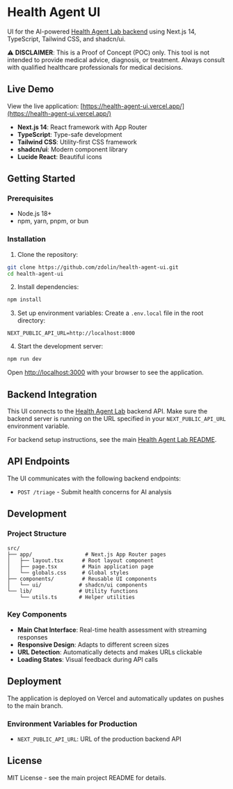 # Health Agent UI

UI for the AI-powered [Health Agent Lab backend](https://github.com/zdolin/health-agent-lab) using Next.js 14, TypeScript, Tailwind CSS, and shadcn/ui.

⚠️ **DISCLAIMER**: This is a Proof of Concept (POC) only. This tool is not intended to provide medical advice, diagnosis, or treatment. Always consult with qualified healthcare professionals for medical decisions.

## Live Demo

View the live application: [https://health-agent-ui.vercel.app/](https://health-agent-ui.vercel.app/)

- **Next.js 14**: React framework with App Router
- **TypeScript**: Type-safe development
- **Tailwind CSS**: Utility-first CSS framework
- **shadcn/ui**: Modern component library
- **Lucide React**: Beautiful icons

## Getting Started

### Prerequisites

- Node.js 18+ 
- npm, yarn, pnpm, or bun

### Installation

1. Clone the repository:
```bash
git clone https://github.com/zdolin/health-agent-ui.git
cd health-agent-ui
```

2. Install dependencies:
```bash
npm install
```

3. Set up environment variables:
Create a `.env.local` file in the root directory:
```env
NEXT_PUBLIC_API_URL=http://localhost:8000
```

4. Start the development server:
```bash
npm run dev
```

Open [http://localhost:3000](http://localhost:3000) with your browser to see the application.

## Backend Integration

This UI connects to the [Health Agent Lab](https://github.com/zdolin/health-agent-lab) backend API. Make sure the backend server is running on the URL specified in your `NEXT_PUBLIC_API_URL` environment variable.

For backend setup instructions, see the main [Health Agent Lab README](https://github.com/zdolin/health-agent-lab).

## API Endpoints

The UI communicates with the following backend endpoints:
- `POST /triage` - Submit health concerns for AI analysis

## Development

### Project Structure

```
src/
├── app/                 # Next.js App Router pages
│   ├── layout.tsx      # Root layout component
│   ├── page.tsx        # Main application page
│   └── globals.css     # Global styles
├── components/         # Reusable UI components
│   └── ui/            # shadcn/ui components
└── lib/               # Utility functions
    └── utils.ts       # Helper utilities
```

### Key Components

- **Main Chat Interface**: Real-time health assessment with streaming responses
- **Responsive Design**: Adapts to different screen sizes
- **URL Detection**: Automatically detects and makes URLs clickable
- **Loading States**: Visual feedback during API calls

## Deployment

The application is deployed on Vercel and automatically updates on pushes to the main branch.

### Environment Variables for Production

- `NEXT_PUBLIC_API_URL`: URL of the production backend API

## License

MIT License - see the main project README for details.
